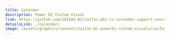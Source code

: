 ```yaml
---
title: Calendar
description: Power BI Custom Visual
link: https://github.com/SAIFAS-BI/saifas-pbi-cv-calendar-support-source/issues
detailsLink: ./calendar/
image: /assets/graphics/content/saifas-bi-powerbi-custom-visuals/saifas-bi-pbi-cv-calendar-300px-300px.png
---
```


